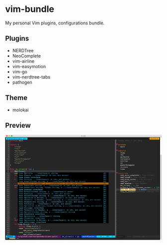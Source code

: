 # vim-bundle
My personal Vim plugins, configurations bundle.

## Plugins

- NERDTree
- NeoComplete
- vim-airline
- vim-easymotion
- vim-go
- vim-nerdtree-tabs
- pathogen

## Theme

- molokai

## Preview

![James vim bundle preview](/preview.png)


